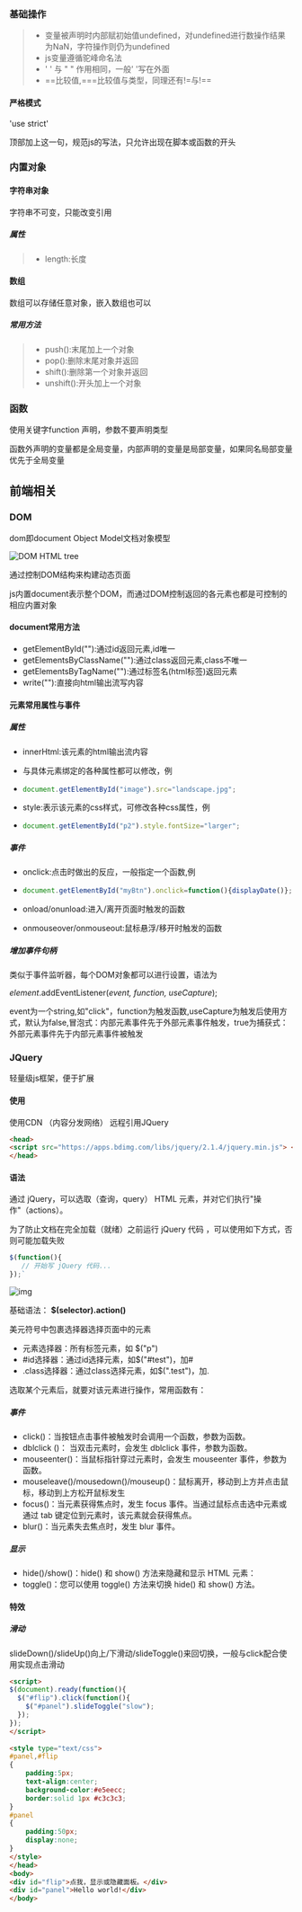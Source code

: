 ### 基础操作

> * 变量被声明时内部赋初始值undefined，对undefined进行数操作结果为NaN，字符操作则仍为undefined
> * js变量遵循驼峰命名法
> * ' ' 与 " " 作用相同，一般' '写在外面
> * ==比较值,===比较值与类型，同理还有!=与!==

#### 严格模式

'use strict'

顶部加上这一句，规范js的写法，只允许出现在脚本或函数的开头

### 内置对象

#### 字符串对象

字符串不可变，只能改变引用

##### 属性

> * length:长度

#### 数组

数组可以存储任意对象，嵌入数组也可以

##### 常用方法

> * push():末尾加上一个对象
> * pop():删除末尾对象并返回
> * shift():删除第一个对象并返回
> * unshift():开头加上一个对象

### 函数

使用关键字function 声明，参数不要声明类型

函数外声明的变量都是全局变量，内部声明的变量是局部变量，如果同名局部变量优先于全局变量

## 前端相关

### DOM

dom即document Object Model文档对象模型

![DOM HTML tree](https://www.runoob.com/images/pic_htmltree.gif)

通过控制DOM结构来构建动态页面

js内置document表示整个DOM，而通过DOM控制返回的各元素也都是可控制的相应内置对象

#### document常用方法

* getElementById(""):通过id返回元素,id唯一
* getElementsByClassName(""):通过class返回元素,class不唯一
* getElementsByTagName(""):通过标签名(html标签)返回元素
* write(""):直接向html输出流写内容

#### 元素常用属性与事件

##### 属性

* innerHtml:该元素的html输出流内容

* 与具体元素绑定的各种属性都可以修改，例

* ```js
  document.getElementById("image").src="landscape.jpg";
  ```

* style:表示该元素的css样式，可修改各种css属性，例

* ```javascript
  document.getElementById("p2").style.fontSize="larger";
  ```

##### 事件

- onclick:点击时做出的反应，一般指定一个函数,例

- ```js
  document.getElementById("myBtn").onclick=function(){displayDate()};
  ```

- onload/onunload:进入/离开页面时触发的函数

- onmouseover/onmouseout:鼠标悬浮/移开时触发的函数

##### 增加事件句柄

类似于事件监听器，每个DOM对象都可以进行设置，语法为

*element*.addEventListener(*event, function, useCapture*);

event为一个string,如"click"，function为触发函数,useCapture为触发后使用方式，默认为false,冒泡式：内部元素事件先于外部元素事件触发，true为捕获式：外部元素事件先于内部元素事件被触发



### JQuery

轻量级js框架，便于扩展

#### 使用

使用CDN （内容分发网络） 远程引用JQuery

```html
<head>
<script src="https://apps.bdimg.com/libs/jquery/2.1.4/jquery.min.js"> </script> 
</head>
```

#### 语法

 通过 jQuery，可以选取（查询，query） HTML 元素，并对它们执行"操作"（actions）。 

  为了防止文档在完全加载（就绪）之前运行 jQuery 代码 ，可以使用如下方式，否则可能加载失败

```js
$(function(){
   // 开始写 jQuery 代码...
});`
```

![img](https://www.runoob.com/wp-content/uploads/2019/05/20171231003829544.jpeg)

  基础语法： **$(selector).action()** 

美元符号中包裹选择器选择页面中的元素

* 元素选择器：所有标签元素，如 $("p") 
* #id选择器：通过id选择元素，如$("#test")，加#
* .class选择器：通过class选择元素，如$(".test")，加.

选取某个元素后，就要对该元素进行操作，常用函数有：

##### 事件

*  click()：当按钮点击事件被触发时会调用一个函数，参数为函数。 
*  dblclick ()： 当双击元素时，会发生 dblclick 事件，参数为函数。 
* mouseenter()：当鼠标指针穿过元素时，会发生 mouseenter 事件，参数为函数。
* mouseleave()/mousedown()/mouseup()：鼠标离开，移动到上方并点击鼠标，移动到上方松开鼠标发生
* focus()：当元素获得焦点时，发生 focus 事件。当通过鼠标点击选中元素或通过 tab 键定位到元素时，该元素就会获得焦点。
* blur()：当元素失去焦点时，发生 blur 事件。

##### 显示

*  hide()/show()：hide() 和 show() 方法来隐藏和显示 HTML 元素： 
*  toggle()：您可以使用 toggle() 方法来切换 hide() 和 show() 方法。 

#### 特效

##### 滑动

slideDown()/slideUp()向上/下滑动/slideToggle()来回切换，一般与click配合使用实现点击滑动

```html
<script> 
$(document).ready(function(){
  $("#flip").click(function(){
    $("#panel").slideToggle("slow");
  });
});
</script>
 
<style type="text/css"> 
#panel,#flip
{
	padding:5px;
	text-align:center;
	background-color:#e5eecc;
	border:solid 1px #c3c3c3;
}
#panel
{
	padding:50px;
	display:none;
}
</style>
</head>
<body>
<div id="flip">点我，显示或隐藏面板。</div>
<div id="panel">Hello world!</div>
</body>
```



